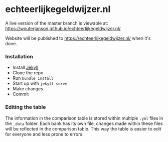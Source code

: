 # echteerlijkegeldwijzer.nl

A live version of the master branch is viewable at: https://wouterjanson.github.io/echteerlijkegeldwijzer.nl/

Website will be published to https://echteerlijkegeldwijzer.nl/ when it's done.


### Installation
- Install [Jekyll](https://jekyllrb.com)
- Clone the repo
- Run `bundle install`
- Start up with `jekyll serve`
- Make changes
- Commit

### Editing the table
The information in the comparison table is stored within multiple `.yml` files in the `_data` folder. Each bank has its own file, changes made within these files will be reflected in the comparison table. This way the table is easier to edit for everyone and less prone to errors.
